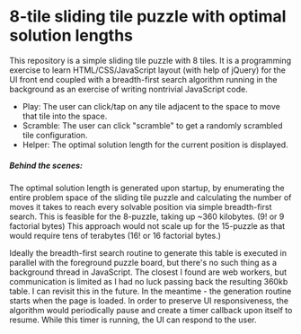 8-tile sliding tile puzzle with optimal solution lengths
=====

This repository is a simple sliding tile puzzle with 8 tiles. It is a programming exercise to learn HTML/CSS/JavaScript layout (with help of jQuery) for the UI front end coupled with a breadth-first search algorithm running in the background as an exercise of writing nontrivial JavaScript code.

* Play: The user can click/tap on any tile adjacent to the space to move that tile into the space.
* Scramble: The user can click "scramble" to get a randomly scrambled tile configuration.
* Helper: The optimal solution length for the current position is displayed.

##### Behind the scenes: 
The optimal solution length is generated upon startup, by enumerating the entire problem space of the sliding tile puzzle and calculating the number of moves it takes to reach every solvable position via simple breadth-first search. This is feasible for the 8-puzzle, taking up ~360 kilobytes. (9! or 9 factorial bytes) This approach would not scale up for the 15-puzzle as that would require tens of terabytes (16! or 16 factorial bytes.)

Ideally the breadth-first search routine to generate this table is executed in parallel with the foreground puzzle board, but there's no such thing as a background thread in JavaScript. The closest I found are web workers, but communication is limited as I had no luck passing back the resulting 360kb table. I can revisit this in the future. In the meantime - the generation routine starts when the page is loaded. In order to preserve UI responsiveness, the algorithm would periodically pause and create a timer callback upon itself to resume. While this timer is running, the UI can respond to the user.
